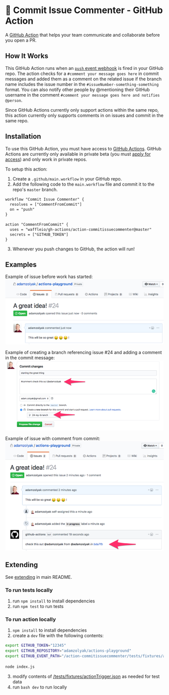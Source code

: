 # 💬 Commit Issue Commenter - GitHub Action

A [GitHub Action](https://github.com/features/actions) that helps your team communicate and collaborate before you open a PR. 

## How It Works

This GitHub Action runs when an [`push` event webhook](https://developer.github.com/v3/activity/events/types/#pushevent) is fired in your GitHub repo.  The action checks for a `#comment your message goes here` in commit messages and added them as a comment on the related issue if the branch name includes the issue number in the `#issueNumber-something-something` format.  You can also notify other people by @mentioning their GitHub username in the comment `#comment your message goes here and notifies @person`.

Since GitHub Actions currently only support actions within the same repo, this action currently only supports comments in on issues and commit in the same repo.

## Installation

To use this GitHub Action, you must have access to [GitHub Actions](https://github.com/features/actions).  GitHub Actions are currently only available in private beta (you must [apply for access](https://github.com/features/actions)) and only work in private repos.

To setup this action:
1. Create a `.github/main.workflow` in your GitHub repo.
2. Add the following code to the `main.workflow` file and commit it to the repo's `master` branch.
```
workflow "Commit Issue Commenter" {
  resolves = ["CommentFromCommit"]
  on = "push"
}

action "CommentFromCommit" {
  uses = "waffleio/gh-actions/action-commitissuecommenter@master"
  secrets = ["GITHUB_TOKEN"]
}
```
3. Whenever you push changes to GitHub, the action will run!

## Examples

Example of issue before work has started:
![GitHub Logo](./docs/issue.png)

Example of creating a branch referencing issue #24 and adding a comment in the commit message:
![GitHub Logo](./docs/branchwcomment.png)

Example of issue with comment from commit:
![GitHub Logo](./docs/issuewcomment.png)

## Extending

See [extending](../README.md#extending) in main README.

### To run tests locally

1. run `npm install` to install dependencies
2. run `npm test` to run tests

### To run action locally

1. `npm install` to install dependencies
2. create a `dev` file with the following contents:
```bash
export GITHUB_TOKEN="12345"
export GITHUB_REPOSITORY="adamzolyak/actions-playground"
export GITHUB_EVENT_PATH="/action-commitissuecommenter/tests/fixtures/actionTrigger.json"

node index.js
```
3. modify contents of [/tests/fixtures/actionTrigger.json](./tests/fixtures/actionTrigger.json) as needed for test data
4. run `bash dev` to run locally
